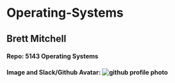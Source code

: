 # Operating-Systems
## Brett Mitchell
#### Repo: 5143 Operating Systems
#### Image and Slack/Github Avatar: ![github profile photo](https://github.com/user-attachments/assets/917af445-f0ca-4f51-bc6c-3f4857a41ab3)
